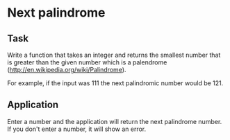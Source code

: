 Next palindrome
==================

Task
--------

Write a function that takes an integer and returns the smallest number that is greater than the given number which is a palendrome (http://en.wikipedia.org/wiki/Palindrome).

For example, if the input was 111 the next palindromic number would be 121.

Application
---------------

Enter a number and the application will return the next palindrome number. If you don't enter a number, it will show an error.